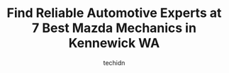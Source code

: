 ---
layout: ampstory
image: https://images.unsplash.com/photo-1553440569-bcc63803a83d?ixlib=rb-4.0.3&ixid=MnwxMjA3fDB8MHxwaG90by1wYWdlfHx8fGVufDB8fHx8&auto=format&fit=crop&w=640&h=853&q=80
author: techidn
featured: false
description: Looking for reliable and skilled Mazda Mechanic in Kennewick WA, USA? Your search ends here with the 7 best Mazda Mechanic in town. With their expertise and commitment to delivering exceptio
title: Find Reliable Automotive Experts at 7 Best Mazda Mechanics in Kennewick WA
cover:
   title: Find Reliable Automotive Experts at 7 Best Mazda Mechanics in Kennewick WA
   subtitle: Rickpate
   background: https://images.unsplash.com/photo-1553440569-bcc63803a83d?ixlib=rb-4.0.3&ixid=MnwxMjA3fDB8MHxwaG90by1wYWdlfHx8fGVufDB8fHx8&auto=format&fit=crop&w=640&h=853&q=80

pages: 
 - layout: thirds
   top: <h1>#1 Meyers Auto Tech</h1>
   bottom: "<p>I just had a new clutch put in my 08 Tacoma with 190k miles on it.  They did a great job and the service was second to none. Edwin and the technicians were awesome to wor</p>"
   background: https://www.knot35.com/toplist/wp-content/uploads/2023/06/best-mazda-mechanic-1-in-kennewick-wa-1685833571.jpeg
   backgroundblur: true
 - layout: thirds
   top: <h1>#2 360 Automotive & Repair</h1>
   bottom: "<p>6200 W Clearwater Ave, Kennewick, WA 99336, United States</p>"
   background: https://www.knot35.com/toplist/wp-content/uploads/2023/06/best-mazda-mechanic-2-in-kennewick-wa-1685833571.jpeg
   cta:
      link: https://www.knot35.com/toplist/find-reliable-automotive-experts-at-7-best-mazda-mechanics-in-kennewick-wa/
      text: Find Reliable Automotive Experts at 7 Best Mazda Mechanics in Kennewick WA
 - layout: thirds
   top: <h1>#3 Allied Automotive</h1>
   bottom: "<p>834 W Klamath Ave, Kennewick, WA 99336, United States</p>"
   background: https://www.knot35.com/toplist/wp-content/uploads/2023/06/best-mazda-mechanic-3-in-kennewick-wa-1685833571.jpeg
   cta:
      link: https://www.knot35.com/toplist/find-reliable-automotive-experts-at-7-best-mazda-mechanics-in-kennewick-wa/
      text: Find Reliable Automotive Experts at 7 Best Mazda Mechanics in Kennewick WA
 - layout: thirds
   top: <h1>#4 Motoring Services Auto Repair</h1>
   bottom: "<p>8920 W Victoria Ave, Kennewick, WA 99336, United States</p>"
   background: https://images.unsplash.com/photo-1536745287225-21d689278fd1?ixlib=rb-4.0.3&ixid=MnwxMjA3fDB8MHxwaG90by1wYWdlfHx8fGVufDB8fHx8&auto=format&fit=crop&w=640&h=853&q=80
   cta:
      link: https://www.knot35.com/toplist/find-reliable-automotive-experts-at-7-best-mazda-mechanics-in-kennewick-wa/
      text: Find Reliable Automotive Experts at 7 Best Mazda Mechanics in Kennewick WA
 - layout: thirds
   top: <h1>#5 Platinum Automotive Services</h1>
   bottom: "<p>8504 W Clearwater Ave, Kennewick, WA 99336, United States</p>"
   background: https://images.unsplash.com/photo-1580610447943-1bfbef5efe07?ixlib=rb-4.0.3&ixid=MnwxMjA3fDB8MHxwaG90by1wYWdlfHx8fGVufDB8fHx8&auto=format&fit=crop&w=640&h=853&q=80
   cta:
      link: https://www.knot35.com/toplist/find-reliable-automotive-experts-at-7-best-mazda-mechanics-in-kennewick-wa/
      text: Find Reliable Automotive Experts at 7 Best Mazda Mechanics in Kennewick WA
 - layout: thirds
   top: <h1>#6 509 Automotive Services</h1>
   bottom: "<p>121 S Ely St Building B, Kennewick, WA 99336, United States</p>"
   background: https://images.unsplash.com/photo-1602536052359-ef94c21c5948?ixlib=rb-4.0.3&ixid=MnwxMjA3fDB8MHxwaG90by1wYWdlfHx8fGVufDB8fHx8&auto=format&fit=crop&w=640&h=853&q=80
   cta:
      link: https://www.knot35.com/toplist/find-reliable-automotive-experts-at-7-best-mazda-mechanics-in-kennewick-wa/
      text: Find Reliable Automotive Experts at 7 Best Mazda Mechanics in Kennewick WA
 - layout: thirds
   top: <h1>#7 USA Brake & Auto Repair</h1>
   bottom: "<p>3809 W Clearwater Ave, Kennewick, WA 99336, United States</p>"
   background: https://images.unsplash.com/photo-1518640467707-6811f4a6ab73?ixlib=rb-4.0.3&ixid=MnwxMjA3fDB8MHxwaG90by1wYWdlfHx8fGVufDB8fHx8&auto=format&fit=crop&w=640&h=853&q=80
   cta:
      link: https://www.knot35.com/toplist/find-reliable-automotive-experts-at-7-best-mazda-mechanics-in-kennewick-wa/
      text: Find Reliable Automotive Experts at 7 Best Mazda Mechanics in Kennewick WA
 - layout: thirds
   middle: Continue reading...
   background: https://images.unsplash.com/photo-1546497974-b213c9efb599?ixlib=rb-4.0.3&ixid=MnwxMjA3fDB8MHxwaG90by1wYWdlfHx8fGVufDB8fHx8&auto=format&fit=crop&w=640&h=853&q=80
   cta:
      link: https://www.knot35.com/toplist/find-reliable-automotive-experts-at-7-best-mazda-mechanics-in-kennewick-wa/
      text: Find Reliable Automotive Experts at 7 Best Mazda Mechanics in Kennewick WA
      
---